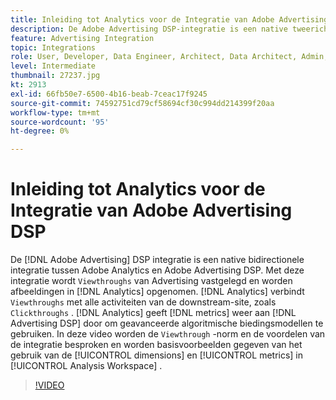 ```yaml
---
title: Inleiding tot Analytics voor de Integratie van Adobe Advertising DSP
description: De Adobe Advertising DSP-integratie is een native tweerichtingsintegratie tussen Adobe Analytics en Adobe Advertising DSP.
feature: Advertising Integration
topic: Integrations
role: User, Developer, Data Engineer, Architect, Data Architect, Admin, Leader
level: Intermediate
thumbnail: 27237.jpg
kt: 2913
exl-id: 66fb50e7-6500-4b16-beab-7ceac17f9245
source-git-commit: 74592751cd79cf58694cf30c994dd214399f20aa
workflow-type: tm+mt
source-wordcount: '95'
ht-degree: 0%

---
```


# Inleiding tot Analytics voor de Integratie van Adobe Advertising DSP

De [!DNL Adobe Advertising] DSP integratie is een native bidirectionele integratie tussen Adobe Analytics en Adobe Advertising DSP. Met deze integratie wordt `Viewthroughs` van Advertising vastgelegd en worden afbeeldingen in [!DNL Analytics] opgenomen. [!DNL Analytics] verbindt `Viewthroughs` met alle activiteiten van de downstream-site, zoals `Clickthroughs` . [!DNL Analytics] geeft [!DNL metrics] weer aan [!DNL Advertising DSP] door om geavanceerde algoritmische biedingsmodellen te gebruiken. In deze video worden de `Viewthrough` -norm en de voordelen van de integratie besproken en worden basisvoorbeelden gegeven van het gebruik van de [!UICONTROL dimensions] en [!UICONTROL metrics] in [!UICONTROL Analysis Workspace] .

>[!VIDEO](https://video.tv.adobe.com/v/27237/?quality=12&learn=on)
